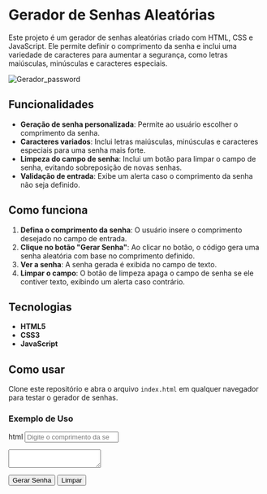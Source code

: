 # Gerador de Senhas Aleatórias

Este projeto é um gerador de senhas aleatórias criado com HTML, CSS e JavaScript. Ele permite definir o comprimento da senha e inclui uma variedade de caracteres para aumentar a segurança, como letras maiúsculas, minúsculas e caracteres especiais.

![Gerador_password](https://github.com/user-attachments/assets/ab913714-f328-487e-9e5f-05508284c02c)

## Funcionalidades

- **Geração de senha personalizada**: Permite ao usuário escolher o comprimento da senha.
- **Caracteres variados**: Inclui letras maiúsculas, minúsculas e caracteres especiais para uma senha mais forte.
- **Limpeza do campo de senha**: Inclui um botão para limpar o campo de senha, evitando sobreposição de novas senhas.
- **Validação de entrada**: Exibe um alerta caso o comprimento da senha não seja definido.

## Como funciona

1. **Defina o comprimento da senha**: O usuário insere o comprimento desejado no campo de entrada.
2. **Clique no botão "Gerar Senha"**: Ao clicar no botão, o código gera uma senha aleatória com base no comprimento definido.
3. **Ver a senha**: A senha gerada é exibida no campo de texto.
4. **Limpar o campo**: O botão de limpeza apaga o campo de senha se ele contiver texto, exibindo um alerta caso contrário.

## Tecnologias

- **HTML5**
- **CSS3**
- **JavaScript**

## Como usar

Clone este repositório e abra o arquivo `index.html` em qualquer navegador para testar o gerador de senhas.


### Exemplo de Uso

html
<input type="number" id="lenghtpassword" placeholder="Digite o comprimento da senha" />
<textarea id="generetes-password" readonly></textarea>
<button class="addpassword">Gerar Senha</button>
<button class="clear">Limpar</button>
